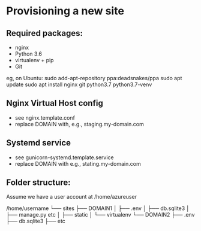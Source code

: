 Provisioning a new site
============================

## Required packages:

* nginx
* Python 3.6
* virtualenv + pip
* Git

eg, on Ubuntu:
	sudo add-apt-repository ppa:deadsnakes/ppa
	sudo apt update
	sudo apt install nginx git python3.7 python3.7-venv

## Nginx Virtual Host config

* see nginx.template.conf
* replace DOMAIN with, e.g., staging.my-domain.com

## Systemd service

* see gunicorn-systemd.template.service
* replace DOMAIN with e.g., stating.my-domain.com

## Folder structure:

Assume we have a user account at /home/azureuser

/home/username
└── sites
    ├── DOMAIN1
    │    ├── .env
    │    ├── db.sqlite3
    │    ├── manage.py etc
    │    ├── static
    │    └── virtualenv
    └── DOMAIN2
         ├── .env
         ├── db.sqlite3
         ├── etc
